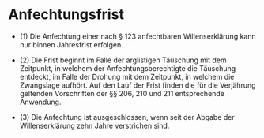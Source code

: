 # Anfechtungsfrist

- (1) Die Anfechtung einer nach § 123 anfechtbaren Willenserklärung kann nur binnen Jahresfrist erfolgen.

- (2) Die Frist beginnt im Falle der arglistigen Täuschung mit dem Zeitpunkt, in welchem der Anfechtungsberechtigte die Täuschung entdeckt, im Falle der Drohung mit dem Zeitpunkt, in welchem die Zwangslage aufhört. Auf den Lauf der Frist finden die für die Verjährung geltenden Vorschriften der §§ 206, 210 und 211 entsprechende Anwendung.

- (3) Die Anfechtung ist ausgeschlossen, wenn seit der Abgabe der Willenserklärung zehn Jahre verstrichen sind.

